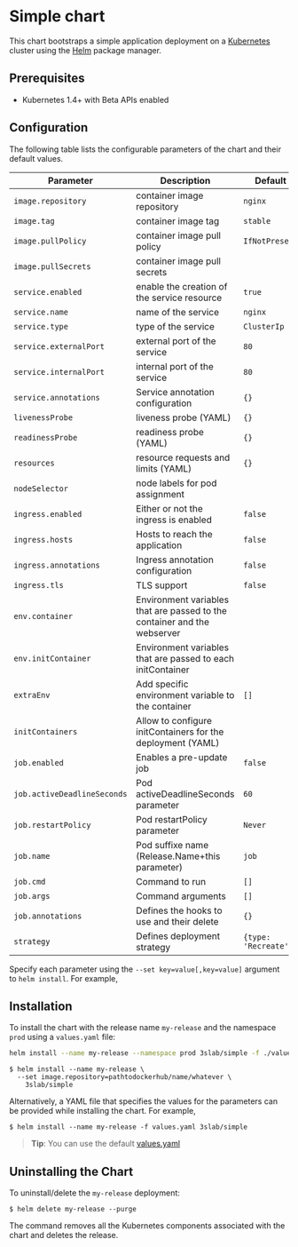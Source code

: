 Simple chart
============

This chart bootstraps a simple application deployment on a [Kubernetes](http://kubernetes.io) cluster using the [Helm](https://helm.sh) package manager.


## Prerequisites
  - Kubernetes 1.4+ with Beta APIs enabled


## Configuration

The following table lists the configurable parameters of the chart and their default values.

Parameter                  | Description                                                              | Default
-------------------------- | ------------------------------------------------------------------------ | -------
`image.repository`         | container image repository                                               | `nginx`
`image.tag`                | container image tag                                                      | `stable`
`image.pullPolicy`         | container image pull policy                                              | `IfNotPresent`
`image.pullSecrets`        | container image pull secrets                                             |
`service.enabled`          | enable the creation of the service resource                              | `true`
`service.name`             | name of the service                                                      | `nginx`
`service.type`             | type of the service                                                      | `ClusterIp`
`service.externalPort`     | external port of the service                                             | `80`
`service.internalPort`     | internal port of the service                                             | `80`
`service.annotations`      | Service annotation configuration                                         | `{}`
`livenessProbe`            | liveness probe (YAML)                                                    | `{}`
`readinessProbe`           | readiness probe (YAML)                                                   | `{}`
`resources`                | resource requests and limits (YAML)                                      | `{}`
`nodeSelector`             | node labels for pod assignment                                           |
`ingress.enabled`          | Either or not the ingress is enabled                                     | `false`
`ingress.hosts`            | Hosts to reach the application                                           | `false`
`ingress.annotations`      | Ingress annotation configuration                                         | `false`
`ingress.tls`              | TLS support                                                              | `false`
`env.container`            | Environment variables that are passed to the container and the webserver |
`env.initContainer`        | Environment variables that are passed to each initContainer              |
`extraEnv`                 | Add specific environment variable to the container                       | `[]`
`initContainers`           | Allow to configure initContainers for the deployment (YAML)              |
`job.enabled`              | Enables a pre-update job                                                 | `false`
`job.activeDeadlineSeconds`| Pod activeDeadlineSeconds parameter                                      | `60`
`job.restartPolicy`        | Pod restartPolicy parameter                                              | `Never`
`job.name`                 | Pod suffixe name (Release.Name+this parameter)                           | `job`
`job.cmd`                  | Command to run                                                           | `[]`
`job.args`                 | Command arguments                                                        | `[]`
`job.annotations`          | Defines the hooks to use and their delete                                | `{}`
`strategy`                 | Defines deployment strategy                                              | `{type: 'Recreate'}`

Specify each parameter using the `--set key=value[,key=value]` argument to `helm install`. For example,


## Installation

To install the chart with the release name `my-release` and the namespace `prod` using a `values.yaml` file:

```bash
helm install --name my-release --namespace prod 3slab/simple -f ./values.yaml
```

```console
$ helm install --name my-release \
  --set image.repository=pathtodockerhub/name/whatever \
    3slab/simple
```

Alternatively, a YAML file that specifies the values for the parameters can be provided while installing the chart. For example,

```console
$ helm install --name my-release -f values.yaml 3slab/simple
```

> **Tip**: You can use the default [values.yaml](values.yaml)


## Uninstalling the Chart

To uninstall/delete the `my-release` deployment:

```console
$ helm delete my-release --purge
```

The command removes all the Kubernetes components associated with the chart and deletes the release.
